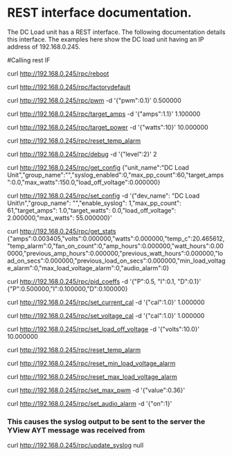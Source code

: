 # REST interface documentation.
The DC Load unit has a REST interface. The following documentation details
this interface. The examples here show the DC load unit having an IP address
of 192.168.0.245.

#Calling rest IF

curl http://192.168.0.245/rpc/reboot

curl http://192.168.0.245/rpc/factorydefault

curl http://192.168.0.245/rpc/pwm -d '{"pwm":0.1}'
0.500000

curl http://192.168.0.245/rpc/target_amps -d '{"amps":1.1}'
1.100000

curl http://192.168.0.245/rpc/target_power -d '{"watts":10}'
10.000000

curl http://192.168.0.245/rpc/reset_temp_alarm


curl http://192.168.0.245/rpc/debug -d '{"level":2}'
2

curl http://192.168.0.245/rpc/get_config
{"unit_name":"DC Load Unit","group_name":"","syslog_enabled":0,"max_pp_count":60,"target_amps":0.0,"max_watts":150.0,"load_off_voltage":0.000000}

curl http://192.168.0.245/rpc/set_config -d '{"dev_name": "DC Load Unit\n","group_name": "","enable_syslog": 1,"max_pp_count": 61,"target_amps": 1.0,"target_watts": 0.0,"load_off_voltage": 2.000000,"max_watts": 55.000000}'

curl http://192.168.0.245/rpc/get_stats
{"amps":0.003405,"volts":0.000000,"watts":0.000000,"temp_c":20.465612,"temp_alarm":0,"fan_on_count":0,"amp_hours":0.000000,"watt_hours":0.000000,"previous_amp_hours":0.000000,"previous_watt_hours":0.000000,"load_on_secs":0.000000,"previous_load_on_secs":0.000000,"min_load_voltage_alarm":0,"max_load_voltage_alarm":0,"audio_alarm":0}

curl http://192.168.0.245/rpc/pid_coeffs -d '{"P":0.5, "I":0.1, "D":0.1}'
{"P":0.500000,"I":0.100000,"D":0.100000}

curl http://192.168.0.245/rpc/set_current_cal -d '{"cal":1.0}'
1.000000

curl http://192.168.0.245/rpc/set_voltage_cal -d '{"cal":1.0}'
1.000000

curl http://192.168.0.245/rpc/set_load_off_voltage -d '{"volts":10.0}'
10.000000

curl http://192.168.0.245/rpc/reset_temp_alarm

curl http://192.168.0.245/rpc/reset_min_load_voltage_alarm

curl http://192.168.0.245/rpc/reset_max_load_voltage_alarm

curl http://192.168.0.245/rpc/set_max_pwm -d '{"value":0.36}'

curl http://192.168.0.245/rpc/set_audio_alarm -d '{"on":1}'

### This causes the syslog output to be sent to the server the YView AYT message was received from
curl http://192.168.0.245/rpc/update_syslog
null
